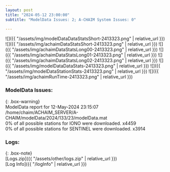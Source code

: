 ```yaml
---
layout: post
title: "2024-05-12 23:00:00"
subtitle: "ModelData Issues: 2; A-CHAIM System Issues: 0"

---
```


![]({{ "/assets/img/modelDataDataStatsShort-2413323.png" | relative_url }})
![]({{ "/assets/img/achaimDataStatsShort-2413323.png" | relative_url }})
![]({{ "/assets/img/achaimDataStatsLong00-2413323.png" | relative_url }})
![]({{ "/assets/img/achaimDataStatsLong01-2413323.png" | relative_url }})
![]({{ "/assets/img/achaimDataStatsLong02-2413323.png" | relative_url }})
![]({{ "/assets/img/modelDataDataStats-2413323.png" | relative_url }})
![]({{ "/assets/img/modelDataStationStats-2413323.png" | relative_url }})
![]({{ "/assets/img/achaimRunTime-2413323.png" | relative_url }})


### ModelData Issues:  
  
{: .box-warning}  
 ModelData report for 12-May-2024 23:15:07   
 /home/chaim/ACHAIM_SERVER/A-CHAIM/modelData/2024/133/23/modelData.mat   
 0% of all possible stations for IONO were downloaded. x4459   
 0% of all possible stations for SENTINEL were downloaded. x3914   
  


### Logs:  
  
{: .box-note}  
[Logs.zip]({{ "/assets/other/logs.zip" | relative_url }})  
[Log Info]({{ "/logInfo" | relative_url }})  
